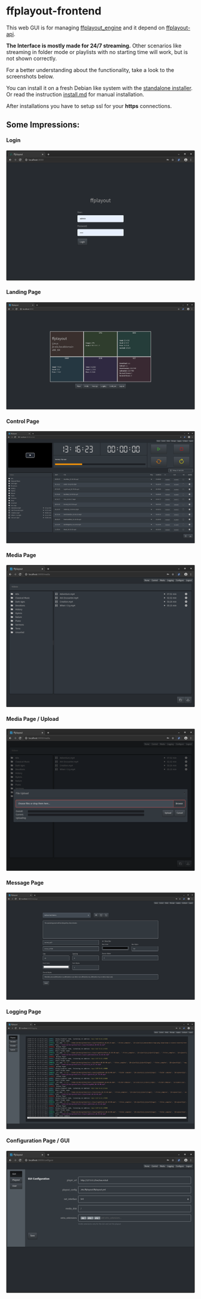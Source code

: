 ffplayout-frontend
=====

This web GUI is for managing [ffplayout_engine](https://github.com/ffplayout/ffplayout_engine) and it depend on [ffplayout-api](https://github.com/ffplayout/ffplayout-api).

**The Interface is mostly made for 24/7 streaming.** Other scenarios like streaming in folder mode or playlists with no starting time will work, but is not shown correctly.

For a better understanding about the functionality, take a look to the screenshots below.


You can install it on a fresh Debian like system with the [standalone installer](https://github.com/ffplayout/ffplayout-installer).
Or read the instruction [install.md](docs/INSTALL.md) for manual installation.

After installations you have to setup ssl for your **https** connections.

## Some Impressions:
#### Login
![login](/docs/assets/login.png)

#### Landing Page
![landing-page](/docs/assets/landing-page.png)

#### Control Page
![control](/docs/assets/control.png)

#### Media Page
![media](/docs/assets/media.png)

#### Media Page / Upload
![media-upload](/docs/assets/media-upload.png)

#### Message Page
![message](/docs/assets/message.png)

#### Logging Page
![logging](/docs/assets/logging.png)

#### Configuration Page / GUI
![config-gui](/docs/assets/config-gui.png)

